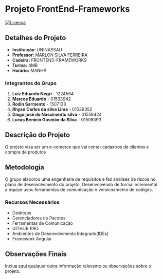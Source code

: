 # Projeto FrontEnd-Frameworks

[![Licença](https://img.shields.io/badge/Licença-MIT-blue)](https://github.com/lukebgds/Projeto_FrontEnd-Frameworks_Angular/blob/main/LICENSE)

## Detalhes do Projeto

- **Instituição:** UNINASSAU
- **Professor:** MARLON SILVA FERREIRA
- **Cadeira:** FRONTEND-FRAMEWORKS
- **Turma:** 4MB
- **Horário:** MANHÂ

### Integrantes do Grupo

1. **Luiz Eduardo Negri** - 1224564
2. **Marcos Eduardo** - 01533942 
3. **Rodin Sarmento** - 1507133
4. **Rhyan Carlos da silva Lima** - 01539352
5. **Diogo josé do Nascimento silva** - 01559424 
6. **Lucas Benício Gusmão da Silva** - 01506393

## Descrição do Projeto

O projeto visa ser um e-comerce que vai conter cadastros de clientes e compra de produtos

## Metodologia

O grupo elaborou uma engenharia de requisitos e fez analises de riscos no plano de desenvolvimento do projeto, Desenvolvendo de forma incremental a equipe usou ferramentas de comunicação e versionamento de codigos.

### Recursos Necessários

- Desktops
- Gerenciadores de Pacotes
- Ferramentas de Comunicação
- GITHUB PRO
- Ambientes de Desenvolvimento Integrado(IDEs)
- Framework Angular

## Observações Finais

Inclua aqui qualquer outra informação relevante ou observações sobre o projeto.

